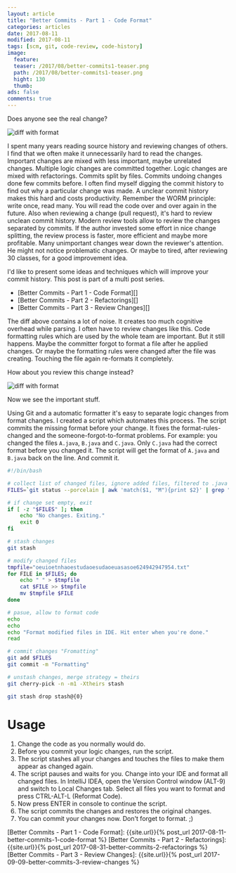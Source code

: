 ```yaml
---
layout: article
title: "Better Commits - Part 1 - Code Format"
categories: articles
date: 2017-08-11
modified: 2017-08-11
tags: [scm, git, code-review, code-history]
image:
  feature: 
  teaser: /2017/08/better-commits1-teaser.png
  path: /2017/08/better-commits1-teaser.png
  hight: 130
  thumb: 
ads: false
comments: true
---
```


Does anyone see the real change?

![diff with format]({{site.url}}/images/2017/08/better-commits1-format-diff.png)

I spent many years reading source history and reviewing changes of others. I find that we often make it unnecessarily hard to read the changes. Important changes are mixed with less important, maybe unrelated changes. Multiple logic changes are committed together. Logic changes are mixed with refactorings. Commits split by files. Commits undoing changes done few commits before. I often find myself digging the commit history to find out why a particular change was made. A unclear commit history makes this hard and costs productivity. Remember the WORM principle: write once, read many. You will read the code over and over again in the future. Also when reviewing a change (pull request), it's hard to review unclean commit history. Modern review tools allow to review the changes separated by commits. If the author invested some effort in nice change splitting, the review process is faster, more efficient and maybe more profitable. Many unimportant changes wear down the reviewer's attention. He might not notice problematic changes. Or maybe to tired, after reviewing 30 classes, for a good improvement idea.

I'd like to present some ideas and techniques which will improve your commit history. This post is part of a multi post series.

- [Better Commits - Part 1 - Code Format][]
- [Better Commits - Part 2 - Refactorings][]
- [Better Commits - Part 3 - Review Changes][]


The diff above contains a lot of noise. It creates too much cognitive overhead while parsing. I often have to review changes like this. Code formatting rules which are used by the whole team are important. But it still happens. Maybe the committer forgot to format a file after he applied changes. Or maybe the formatting rules were changed after the file was creating. Touching the file again re-formats it completely.

How about you review this change instead?

![diff with format]({{site.url}}/images/2017/08/better-commits1-no-format-diff.png)

Now we see the important stuff.

Using Git and a automatic formatter it's easy to separate logic changes from format changes. I created a script which automates this process. The script commits the missing format before your change. It fixes the format-rules-changed and the someone-forgot-to-format problems. For example: you changed the files `A.java`, `B.java` and `C.java`. Only `C.java` had the correct format before you changed it. The script will get the format of `A.java` and `B.java` back on the line. And commit it.

```bash
#!/bin/bash

# collect list of changed files, ignore added files, filtered to .java files
FILES=`git status --porcelain | awk 'match($1, "M"){print $2}' | grep "\.java$"`

# if change set empty, exit
if [ -z "$FILES" ]; then
	echo "No changes. Exiting."
	exit 0
fi

# stash changes
git stash

# modify changed files
tmpfile="oeuioetnhaoestudaoesudaoeuasasoe624942947954.txt"
for FILE in $FILES; do
	echo " " > $tmpfile
	cat $FILE >> $tmpfile
	mv $tmpfile $FILE
done

# pasue, allow to format code
echo
echo
echo "Format modified files in IDE. Hit enter when you're done."
read

# commit changes "Fromatting"
git add $FILES
git commit -m "Formatting"

# unstash changes, merge strategy = theirs
git cherry-pick -n -m1 -Xtheirs stash

git stash drop stash@{0}
```

# Usage

1. Change the code as you normally would do.
1. Before you commit your logic changes, run the script.
1. The script stashes all your changes and touches the files to make them appear as changed again.
1. The script pauses and waits for you. Change into your IDE and format all changed files. In IntelliJ IDEA, open the Version Control window (ALT-9) and switch to Local Changes tab. Select all files you want to format and press CTRL-ALT-L (Reformat Code).
1. Now press ENTER in console to continue the script.
1. The script commits the changes and restores the original changes.
1. You can commit your changes now. Don't forget to format. ;)


[Better Commits - Part 1 - Code Format]: {{site.url}}{% post_url 2017-08-11-better-commits-1-code-format %}
[Better Commits - Part 2 - Refactorings]: {{site.url}}{% post_url 2017-08-31-better-commits-2-refactorings %}
[Better Commits - Part 3 - Review Changes]: {{site.url}}{% post_url 2017-09-09-better-commits-3-review-changes %}
